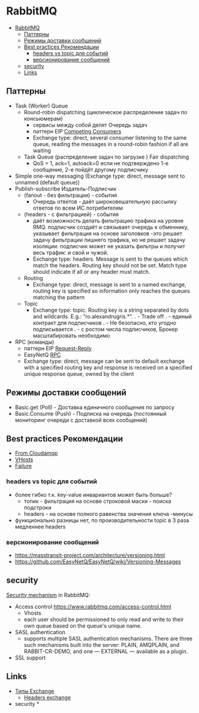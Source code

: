 # RabbitMQ

- [RabbitMQ](#rabbitmq)
  - [Паттерны](#паттерны)
  - [Режимы доставки сообщений](#режимы-доставки-сообщений)
  - [Best practices Рекомендации](#best-practices-рекомендации)
    - [headers vs topic для событий](#headers-vs-topic-для-событий)
    - [версионирование сообщений](#версионирование-сообщений)
  - [security](#security)
  - [Links](#links)

## Паттерны

* Task (Worker) Queue 
  - Round-robin dispatching (циклическое распределение задач по консьюмерам) 
    - сервисы между собой делят Очередь задач
    - паттерн EIP [Competing Consumers](https://www.enterpriseintegrationpatterns.com/patterns/messaging/CompetingConsumers.html)
    - Exchange type: direct, several consumer listening to the same queue, reading the messages in a round-robin fashion if all are waiting
  - Task Queue (распределение задач по загрузке ) Fair dispatching
    - QoS = 1, ack=1, autoack=0 если не подтверждено 1-е сообщение, 2-е пойдёт другому подписчику
* Simple one-way messaging (Exchange type: direct, message sent to unnamed (default queue))
* Publish-subscribe Издатель-Подписчик
  - (fanout - без фильтрации) - события
    - Очередь ответов - даёт широковешательную рассылку ответов по всем ИС потребителям
  - (headers - с фильтрацией) - события
    - даёт возможность делать фильтрацию трафика на уровне RMQ. подписчик создаёт и связывает очередь к обменнику, указывает фильтрация на основе заголовков -это решает задачу фильтрации лишнего трафика, но не решает задачу изоляции. подписчик может не указать фильтры и получит весь трафик: и свой и чужой.
    - Exchange type: headers. Message is sent to the queues which match the headers. Routing key should not be set. Match type should indicate if all or any header must match.
  - Routing
    - Exchange type: direct, message is sent to a named exchange, routing key is specified so information only reaches the queues matching the pattern
  - Topic
    - Exchange type: topic. Routing key is a string separated by dots and wildcards. E.g.: “ro.alexandrugris.*”.
. - Trade off
.   - единый контракт для подписчиков
.   - Не безопасно, кто угодно подписывается
.   - с ростом числа подписчиков, Брокер масштабировать необходимо
* RPC (команды)
  - паттерн EIP [Request-Reply](https://www.enterpriseintegrationpatterns.com/patterns/messaging/RequestReply.html)
  - EasyNetQ [RPC](https://github.com/EasyNetQ/EasyNetQ/wiki/Request-Response)
  - Exchange type: direct, message can be sent to default exchange with a specified routing key and response is received on a specified unique response queue, owned by the client

## Режимы доставки сообщений

* Basic.get (Poll) - Доставка единичного сообщения по запросу
* Basic.Consume (Push) - Подписка на очередь (постоянный мониторинг очереди с доставкой всех сообщений)

## Best practices Рекомендации

* [From Cloudamqp](https://www.cloudamqp.com/blog/part1-rabbitmq-best-practice.html)
* [VHosts](rmq/rmq.vhost.md)
* [Failure](rmq/rmq.failure.md)

### headers vs topic для событий

- более гибко т.к. key-value инвариантов может быть больше?
  - топик - фильтрация на основе строковой маски - поиска подстроки
  - headers - на основе полного равенства значения ключа
-минусы
- функционально разницы нет, по производительности topic в 3 раза медленнее headers

### версионирование сообщений

* https://masstransit-project.com/architecture/versioning.html
* https://github.com/EasyNetQ/EasyNetQ/wiki/Versioning-Messages

## security

[Security mechanism](https://stackoverflow.com/questions/7840283/how-can-queues-be-made-private-secure-in-rabbitmq-in-a-multitenancy-system) in RabbitMQ:

- Access control https://www.rabbitmq.com/access-control.html
  - Vhosts
  - each user should be permissioned to only read and write to their own queue based on the queue's unique name.
- SASL authentication
  - supports multiple SASL authentication mechanisms. There are three such mechanisms built into the server: PLAIN, AMQPLAIN, and RABBIT-CR-DEMO, and one — EXTERNAL — available as a plugin.
- SSL support

## Links

* [Типы Exchange](https://habr.com/ru/post/489086/)
  * [Headers exchange](https://codedestine.com/rabbitmq-headers-exchange/)
* security
  * 
